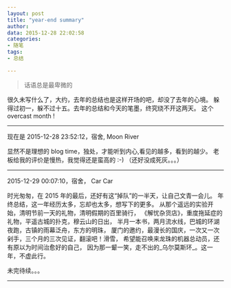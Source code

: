 ```yaml
---
layout: post
title: "year-end summary"
author: 
data: 2015-12-28 22:02:58
categories:
- 随笔
tags:
- 总结

---
```


> 话语总是最卑微的

很久未写什么了，大约，去年的总结也是这样开场的吧，却没了去年的心境。
躲得过初一，躲不过十五。去年的总结和今天的笔墨，终究绕不开这两天。
这个 overcast month !

---

现在是 2015-12-28 23:52:12，宿舍, Moon River  

显然不是理想的 blog time，独处，才能听到内心,看见的越多，看到的越少。
老板给我的评价是慢热，我觉得还是蛮高的 :-) （还好没成死灰。。。）

---

2015-12-29 00:07:10，宿舍， Car Car

时光匆匆，在 2015 年的最后，还好有这“掉队”的一半天，让自己文青一会儿。
年终总结，这一年经历太多，忘却也太多，想写下的更多。
从那个遥远的实验开始，清明节前一天的礼物，清明假期的百里骑行，
《解忧杂货店》，重度拖延症的礼物，平遥古城的扑克，穆云山的日出，
半月一本书，两月流水线，巴城的环湖夜跑，古镇的雨幕泛舟，东方的明珠，
厦门的邀约，最漫长的国庆，一次又一次剁手，三个月的三次见证，翻滚吧！滑雪，
希望能召唤来龙珠的机器总动员，还有原以为时间治愈好的自己，
因为那一颦一笑，走不出的_乌尔莫斯环_。这一年，不虚此行。

未完待续。。。

---


